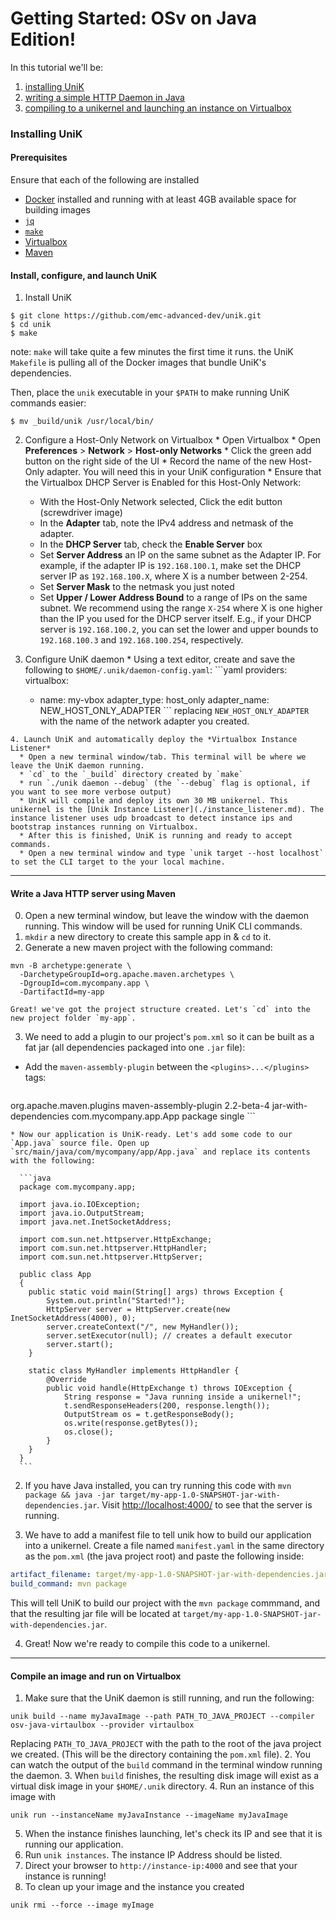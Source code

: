 # Getting Started: OSv on Java Edition!

In this tutorial we'll be:
  1. [installing UniK](getting_started_java.md#installing-unik)
  2. [writing a simple HTTP Daemon in Java](getting_started_java.md#write-a-java-http-server-using-maven)
  3. [compiling to a unikernel and launching an instance on Virtualbox](getting_started_java.md#compile-an-image-and-run-on-virtualbox)

### Installing UniK
#### Prerequisites
Ensure that each of the following are installed
- [Docker](http://www.docker.com/) installed and running with at least 4GB available space for building images
- [`jq`](https://stedolan.github.io/jq/)
- [`make`](https://www.gnu.org/software/make/)
- [Virtualbox](https://www.virtualbox.org/)
- [Maven](https://maven.apache.org/download.cgi)

#### Install, configure, and launch UniK
1. Install UniK
  ```
  $ git clone https://github.com/emc-advanced-dev/unik.git
  $ cd unik
  $ make
  ```
  note: `make` will take quite a few minutes the first time it runs. the UniK `Makefile` is pulling all of the Docker images that bundle UniK's dependencies.

  Then, place the `unik` executable in your `$PATH` to make running UniK commands easier:
  ```
  $ mv _build/unik /usr/local/bin/
  ```

  2. Configure a Host-Only Network on Virtualbox
    * Open Virtualbox
    * Open **Preferences** > **Network** > **Host-only Networks**
    * Click the green add button on the right side of the UI
    * Record the name of the new Host-Only adapter. You will need this in your UniK configuration
    * Ensure that the Virtualbox DHCP Server is Enabled for this Host-Only Network:
      * With the Host-Only Network selected, Click the edit button (screwdriver image)
      * In the **Adapter** tab, note the IPv4 address and netmask of the adapter.
      * In the **DHCP Server** tab, check the **Enable Server** box
      * Set **Server Address** an IP on the same subnet as the Adapter IP. For example, if the adapter IP is `192.168.100.1`, make set the DHCP server IP as `192.168.100.X`, where X is a number between 2-254.
      * Set **Server Mask** to the netmask you just noted
      * Set **Upper / Lower Address Bound** to a range of IPs on the same subnet. We recommend using the range `X-254` where X is one higher than the IP you used for the DHCP server itself. E.g., if your DHCP server is `192.168.100.2`, you can set the lower and upper bounds to `192.168.100.3` and `192.168.100.254`, respectively.

  3. Configure UniK daemon
    * Using a text editor, create and save the following to `$HOME/.unik/daemon-config.yaml`:
    ```yaml
    providers:
      virtualbox:
        - name: my-vbox
          adapter_type: host_only
          adapter_name: NEW_HOST_ONLY_ADAPTER
    ```
    replacing `NEW_HOST_ONLY_ADAPTER` with the name of the network adapter you created.

    4. Launch UniK and automatically deploy the *Virtualbox Instance Listener*
      * Open a new terminal window/tab. This terminal will be where we leave the UniK daemon running.
      * `cd` to the `_build` directory created by `make`
      * run `./unik daemon --debug` (the `--debug` flag is optional, if you want to see more verbose output)
      * UniK will compile and deploy its own 30 MB unikernel. This unikernel is the [Unik Instance Listener](./instance_listener.md). The instance listener uses udp broadcast to detect instance ips and bootstrap instances running on Virtualbox.
      * After this is finished, UniK is running and ready to accept commands.
      * Open a new terminal window and type `unik target --host localhost` to set the CLI target to the your local machine.

---

#### Write a Java HTTP server using Maven
0. Open a new terminal window, but leave the window with the daemon running. This window will be used for running UniK CLI commands.
1. `mkdir` a new directory to create this sample app in & `cd` to it.
2. Generate a new maven project with the following command:

  ```
  mvn -B archetype:generate \
    -DarchetypeGroupId=org.apache.maven.archetypes \
    -DgroupId=com.mycompany.app \
    -DartifactId=my-app
  ```

    Great! we've got the project structure created. Let's `cd` into the new project folder `my-app`.

3. We need to add a plugin to our project's `pom.xml` so it can be built as a fat jar (all dependencies packaged into one `.jar` file):
  * Add the `maven-assembly-plugin` between the `<plugins>...</plugins>` tags:
    ```xml
<plugins>
       <plugin>
          <groupId>org.apache.maven.plugins</groupId>
          <artifactId>maven-assembly-plugin</artifactId>
          <version>2.2-beta-4</version>
          <configuration>
            <descriptorRefs>
              <descriptorRef>jar-with-dependencies</descriptorRef>
            </descriptorRefs>
            <archive>
              <manifest>
                <mainClass>com.mycompany.app.App</mainClass>
              </manifest>
            </archive>
          </configuration>
          <executions>
            <execution>
              <phase>package</phase>
              <goals>
                <goal>single</goal>
              </goals>
            </execution>
          </executions>
       </plugin>
<plugins>
    ```

    * Now our application is UniK-ready. Let's add some code to our `App.java` source file. Open up `src/main/java/com/mycompany/app/App.java` and replace its contents with the following:

      ```java
      package com.mycompany.app;

      import java.io.IOException;
      import java.io.OutputStream;
      import java.net.InetSocketAddress;

      import com.sun.net.httpserver.HttpExchange;
      import com.sun.net.httpserver.HttpHandler;
      import com.sun.net.httpserver.HttpServer;

      public class App
      {
        public static void main(String[] args) throws Exception {
            System.out.println("Started!");
            HttpServer server = HttpServer.create(new InetSocketAddress(4000), 0);
            server.createContext("/", new MyHandler());
            server.setExecutor(null); // creates a default executor
            server.start();
        }

        static class MyHandler implements HttpHandler {
            @Override
            public void handle(HttpExchange t) throws IOException {
                String response = "Java running inside a unikernel!";
                t.sendResponseHeaders(200, response.length());
                OutputStream os = t.getResponseBody();
                os.write(response.getBytes());
                os.close();
            }
        }
      }     
      ```

2. If you have Java installed, you can try running this code with `mvn package && java -jar target/my-app-1.0-SNAPSHOT-jar-with-dependencies.jar`. Visit [http://localhost:4000/](http://localhost:4000/) to see that the server is running.

3. We have to add a manifest file to tell unik how to build our application into a unikernel. Create a file named `manifest.yaml` in the same directory as the `pom.xml` (the java project root) and paste the following inside:
  ```yaml
artifact_filename: target/my-app-1.0-SNAPSHOT-jar-with-dependencies.jar
build_command: mvn package
  ```
  This will tell UniK to build our project with the `mvn package` commmand, and that the resulting jar file will be located at `target/my-app-1.0-SNAPSHOT-jar-with-dependencies.jar`.

4. Great! Now we're ready to compile this code to a unikernel.

---

#### Compile an image and run on Virtualbox

1. Make sure that the UniK daemon is still running, and run the following:
  ```
  unik build --name myJavaImage --path PATH_TO_JAVA_PROJECT --compiler osv-java-virtaulbox --provider virtaulbox
  ```
  Replacing `PATH_TO_JAVA_PROJECT` with the path to the root of the java project we created. (This will be the directory containing the `pom.xml` file).
2. You can watch the output of the `build` command in the terminal window running the daemon.
3. When `build` finishes, the resulting disk image will exist as a virtual disk image in your `$HOME/.unik` directory.
4. Run an instance of this image with
  ```
  unik run --instanceName myJavaInstance --imageName myJavaImage
  ```
5. When the instance finishes launching, let's check its IP and see that it is running our application.
6. Run `unik instances`. The instance IP Address should be listed.
7. Direct your browser to `http://instance-ip:4000` and see that your instance is running!
8. To clean up your image and the instance you created
  ```
  unik rmi --force --image myImage
  ```

